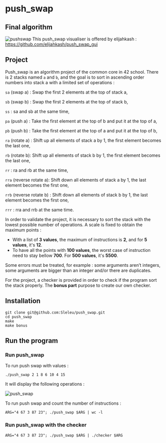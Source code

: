 # push_swap

## Final algorithm

![pushswap](https://user-images.githubusercontent.com/93100775/185752366-1a301fc9-803b-430c-a1a2-66890e2ac866.gif)
This push_swap visualiser is offered by elijahkash : https://github.com/elijahkash/push_swap_gui

## Project

Push_swap is an algorithm project of the common core in 42 school. There is 2 stacks named `a` and `b`, and the goal is to sort in ascending order numbers into stack a with a limited set of operations :

`sa` (swap a) :  Swap the first 2 elements at the top of stack a,

`sb` (swap b) : Swap the first 2 elements at the top of stack b,

`ss` : sa and sb at the same time,

`pa` (push a) : Take the first element at the top of b and put it at the top of a,

`pb` (push b) : Take the first element at the top of a and put it at the top of b,

`ra` (rotate a) : Shift up all elements of stack a by 1, the first element becomes the last one,

`rb` (rotate b): Shift up all elements of stack b by 1, the first element becomes the last one,

`rr` : ra and rb at the same time,

`rra` (reverse rotate a): Shift down all elements of stack a by 1, the last element becomes the first one,

`rrb` (reverse rotate b) : Shift down all elements of stack b by 1, the last element becomes the first one,

`rrr` : rra and rrb at the same time.

In order to validate the project, it is necessary to sort the stack with the lowest possible number of operations. 
A scale is fixed to obtain the maximum points :

- With a list of **3 values**, the maximum of instructions is **2**, and for **5 values**, it's **12**.
- To have all the points with **100 values**, the worst case of instruction need to stay bellow **700**. For **500 values**, it's **5500**.


Some errors must be treated, for example : some arguments aren’t integers, some arguments are
bigger than an integer and/or there are duplicates.

For the project, a checker is provided in order to check if the program sort the stack properly. The **bonus part** purpose to create our own checker.

## Installation

```shell
git clone git@github.com:Sleleu/push_swap.git
cd push_swap
make
make bonus
```

## Run the program

### Run push_swap

To run push swap with values :

```shell
./push_swap 2 1 8 6 10 4 15
```

It will display the following operations :

![push_swap](https://user-images.githubusercontent.com/93100775/185756917-95794b57-10d5-468e-a3e9-964f7c7018b4.jpg)

To run push swap and count the number of instructions :

```shell
ARG="4 67 3 87 23"; ./push_swap $ARG | wc -l
```

### Run push_swap with the checker

```shell
ARG="4 67 3 87 23"; ./push_swap $ARG | ./checker $ARG
```
